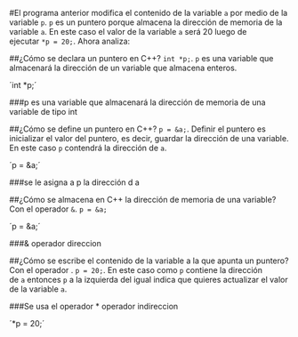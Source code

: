 #El programa anterior modifica el contenido de la variable `a` por medio de la variable `p`. `p` es un puntero porque almacena la dirección de memoria de la variable `a`. En este caso el valor de la variable `a` será 20 luego de ejecutar `*p = 20;`. Ahora analiza:

##¿Cómo se declara un puntero en C++? `int *p;`. `p` es una variable que almacenará la dirección de un variable que almacena enteros.

´int *p;´

###p es una variable que almacenará la dirección de memoria de una variable de tipo int

##¿Cómo se define un puntero en C++? `p = &a;`. Definir el puntero es inicializar el valor del puntero, es decir, guardar la dirección de una variable. En este caso `p` contendrá la dirección de `a`.

´p = &a;´

###se le asigna a p la dirección d a

##¿Cómo se almacena en C++ la dirección de memoria de una variable? Con el operador `&`. `p = &a;`

´p = &a;´

###& operador direccion

##¿Cómo se escribe el contenido de la variable a la que apunta un puntero? Con el operador . `p = 20;`. En este caso como `p` contiene la dirección de `a` entonces `p` a la izquierda del igual indica que quieres actualizar el valor de la variable `a`.

###Se usa el operador * operador indireccion

´*p = 20;´
